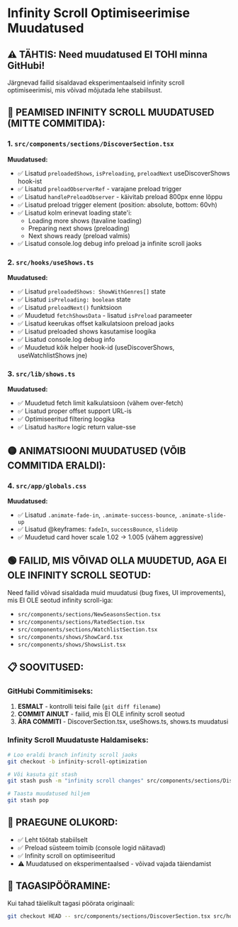 # Infinity Scroll Optimiseerimise Muudatused

## ⚠️ TÄHTIS: Need muudatused EI TOHI minna GitHubi!

Järgnevad failid sisaldavad eksperimentaalseid infinity scroll optimiseerimisi, mis võivad mõjutada lehe stabiilsust.

## 🔴 PEAMISED INFINITY SCROLL MUUDATUSED (MITTE COMMITIDA):

### 1. `src/components/sections/DiscoverSection.tsx`
**Muudatused:**
- ✅ Lisatud `preloadedShows`, `isPreloading`, `preloadNext` useDiscoverShows hook-ist
- ✅ Lisatud `preloadObserverRef` - varajane preload trigger
- ✅ Lisatud `handlePreloadObserver` - käivitab preload 800px enne lõppu
- ✅ Lisatud preload trigger element (position: absolute, bottom: 60vh)
- ✅ Lisatud kolm erinevat loading state'i:
  - Loading more shows (tavaline loading)
  - Preparing next shows (preloading)
  - Next shows ready (preload valmis)
- ✅ Lisatud console.log debug info preload ja infinite scroll jaoks

### 2. `src/hooks/useShows.ts`
**Muudatused:**
- ✅ Lisatud `preloadedShows: ShowWithGenres[]` state
- ✅ Lisatud `isPreloading: boolean` state  
- ✅ Lisatud `preloadNext()` funktsioon
- ✅ Muudetud `fetchShowsData` - lisatud `isPreload` parameeter
- ✅ Lisatud keerukas offset kalkulatsioon preload jaoks
- ✅ Lisatud preloaded shows kasutamise loogika
- ✅ Lisatud console.log debug info
- ✅ Muudetud kõik helper hook-id (useDiscoverShows, useWatchlistShows jne)

### 3. `src/lib/shows.ts`
**Muudatused:**
- ✅ Muudetud fetch limit kalkulatsioon (vähem over-fetch)
- ✅ Lisatud proper offset support URL-is
- ✅ Optimiseeritud filtering loogika
- ✅ Lisatud `hasMore` logic return value-sse

## 🟡 ANIMATSIOONI MUUDATUSED (VÕIB COMMITIDA ERALDI):

### 4. `src/app/globals.css`
**Muudatused:**
- ✅ Lisatud `.animate-fade-in`, `.animate-success-bounce`, `.animate-slide-up`
- ✅ Lisatud @keyframes: `fadeIn`, `successBounce`, `slideUp`
- ✅ Muudetud card hover scale 1.02 -> 1.005 (vähem aggressive)

## 🟢 FAILID, MIS VÕIVAD OLLA MUUDETUD, AGA EI OLE INFINITY SCROLL SEOTUD:

Need failid võivad sisaldada muid muudatusi (bug fixes, UI improvements), mis EI OLE seotud infinity scroll-iga:

- `src/components/sections/NewSeasonsSection.tsx`
- `src/components/sections/RatedSection.tsx`  
- `src/components/sections/WatchlistSection.tsx`
- `src/components/shows/ShowCard.tsx`
- `src/components/shows/ShowsList.tsx`

## 📋 SOOVITUSED:

### GitHubi Commitimiseks:
1. **ESMALT** - kontrolli teisi faile (`git diff filename`) 
2. **COMMIT AINULT** - failid, mis EI OLE infinity scroll seotud
3. **ÄRA COMMITI** - DiscoverSection.tsx, useShows.ts, shows.ts muudatusi

### Infinity Scroll Muudatuste Haldamiseks:
```bash
# Loo eraldi branch infinity scroll jaoks
git checkout -b infinity-scroll-optimization

# Või kasuta git stash
git stash push -m "infinity scroll changes" src/components/sections/DiscoverSection.tsx src/hooks/useShows.ts src/lib/shows.ts

# Taasta muudatused hiljem
git stash pop
```

## 🎯 PRAEGUNE OLUKORD:

- ✅ Leht töötab stabiilselt
- ✅ Preload süsteem toimib (console logid näitavad)
- ✅ Infinity scroll on optimiseeritud
- ⚠️ Muudatused on eksperimentaalsed - võivad vajada täiendamist

## 🔄 TAGASIPÖÖRAMINE:

Kui tahad täielikult tagasi pöörata originaali:
```bash
git checkout HEAD -- src/components/sections/DiscoverSection.tsx src/hooks/useShows.ts src/lib/shows.ts